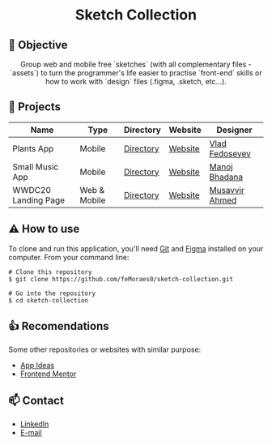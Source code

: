 <h1 align='center'>Sketch Collection</h1>

## :dart: Objective
<p align='center'>Group web and mobile free `sketches` (with all complementary files - `assets`) to turn the programmer's life easier to practise `front-end` skills or how to work with `design` files (.figma, .sketch, etc...).</p>

## :open_file_folder: Projects
| Name | Type | Directory | Website | Designer |
| -----|------|-----------|---------|----------|
| Plants App | Mobile | [Directory](https://github.com/feMoraes0/sketch-collection/tree/master/plants-app) | [Website](https://www.uistore.design/items/plants-app-concept/) | [Vlad Fedoseyev](https://dribbble.com/vladfedoseyev?ref=uistore.design) |
| Small Music App | Mobile | [Directory](https://github.com/feMoraes0/sketch-collection/tree/master/small-music-app) | [Website](https://www.sketchappsources.com/free-source/3634-music-app-concept-sketch-freebie-resource.html) | [Manoj Bhadana](https://dribbble.com/manoj_bhadana) |
| WWDC20 Landing Page | Web & Mobile | [Directory](https://github.com/feMoraes0/sketch-collection/tree/master/wwdc20-landing-page) | [Website](https://www.sketchappsources.com/free-source/4484-apple-developer-wwdc20-landing-page-sketch-freebie-resource.html) | [Musavvir Ahmed](https://dribbble.com/musavvir) |

## :warning: How to use
To clone and run this application, you'll need [Git](https://git-scm.com/downloads) and [Figma](https://www.figma.com/login) installed on your computer. From your command line:

```
# Clone this repository
$ git clone https://github.com/feMoraes0/sketch-collection.git

# Go into the repository
$ cd sketch-collection
```

## :+1: Recomendations
Some other repositories or websites with similar purpose:
 - [App Ideas](https://github.com/florinpop17/app-ideas.git)
 - [Frontend Mentor](https://www.frontendmentor.io/)

## :mailbox: Contact
  - <a target="_blank" href="https://www.linkedin.com/in/fernando-moraes-48a26916a/">LinkedIn</a>
  - <a target="_blank" href="mailto:fernandomoraes.lopes@gmail.com">E-mail</a>